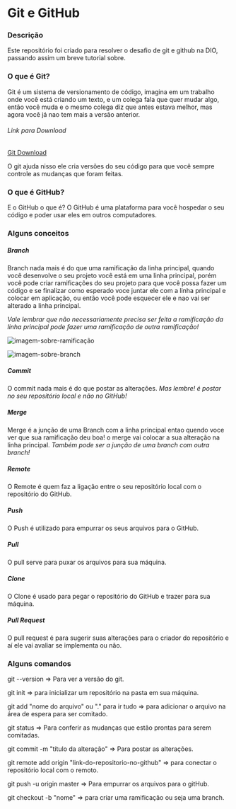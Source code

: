 # Git e GitHub

### Descrição

Este repositório foi criado para resolver o desafio de git e github na DIO, passando assim um breve tutorial sobre.

### O que é Git?

Git é um sistema de versionamento de código, imagina em um trabalho onde você está criando um texto, e um colega fala
que quer mudar algo, então você muda e o mesmo colega diz que antes estava melhor, mas agora você já nao tem mais a versão
anterior.

###### Link para Download
[Git Download](https://git-scm.com/downloads)

O git ajuda nisso ele cria versões do seu código para que você sempre controle as mudanças que foram feitas.

### O que é GitHub?

E o GitHub o que é? O GitHub é uma plataforma para você hospedar o seu código e poder usar eles em outros computadores.

### Alguns conceitos

##### Branch

Branch nada mais é do que uma ramificação da linha principal, quando você desenvolve o seu projeto você está em uma linha principal, porém você pode criar ramificações do seu projeto para que você possa fazer um código e se finalizar como esperado voce juntar ele com a linha principal e colocar em aplicação, ou então você pode esquecer ele e nao vai ser alterado a linha principal.

*Vale lembrar que não necessariamente precisa ser feita a ramificação da linha principal pode fazer uma ramificação de outra ramificação!*

![imagem-sobre-ramificação](https://zepel.io/blog/content/images/2020/05/feature-branch-with-develop-git-workflow-2.png)

![imagem-sobre-branch](https://res.cloudinary.com/practicaldev/image/fetch/s--Jc-acrrl--/c_limit%2Cf_auto%2Cfl_progressive%2Cq_auto%2Cw_880/https://dev-to-uploads.s3.amazonaws.com/i/69payngupg75rqgabwdg.png)

##### Commit

O commit nada mais é do que postar as alterações. _Mas lembre! é postar no seu repositório local e não no GitHub!_

##### Merge

Merge é a junção de uma Branch com a linha principal entao quendo voce ver que sua ramificação deu boa! o merge vai colocar a sua
alteração na linha principal. *Também pode ser a junção de uma branch com outra branch!*

##### Remote

O Remote é quem faz a ligação entre o seu repositório local com o repositório do GitHub.

##### Push

O Push é utilizado para empurrar os seus arquivos para o GitHub.

##### Pull

O pull serve para puxar os arquivos para sua máquina.

##### Clone

O Clone é usado para pegar o repositório do GitHub e trazer para sua máquina.

##### Pull Request

O pull request é para sugerir suas alterações para o criador do repositório e aí ele vai avaliar se implementa ou não.

### Alguns comandos

git --version => Para ver a versão do git. <br>

git init => para inicializar um repositório na pasta em sua máquina. <br>

git add "nome do arquivo" ou "." para ir tudo => para adicionar o arquivo na área de espera para ser comitado. <br>

git status => Para conferir as mudanças que estão prontas para serem comitadas. <br>

git commit -m "título da alteração" => Para postar as alterações. <br>

git remote add origin "link-do-repositorio-no-github" => para conectar o repositório local com o remoto. <br>

git push -u origin master => Para empurrar os arquivos para o gitHub. <br>

git checkout -b "nome" => para criar uma ramificação ou seja uma branch. <br>